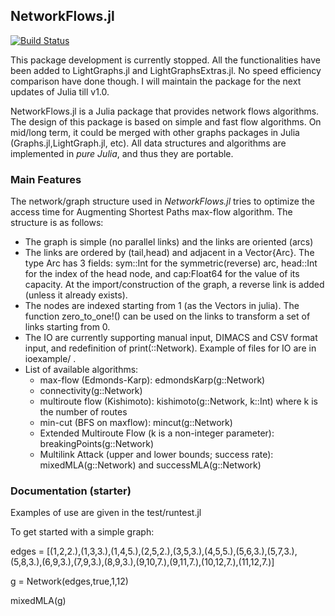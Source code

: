 ## NetworkFlows.jl

[![Build Status](https://travis-ci.org/Azzaare/NetworkFlows.jl.svg?branch=master)](https://travis-ci.org/Azzaare/NetworkFlows.jl)

This package development is currently stopped. All the functionalities have been added to LightGraphs.jl and LightGraphsExtras.jl. No speed efficiency comparison have done though.
I will maintain the package for the next updates of Julia till v1.0.

NetworkFlows.jl is a Julia package that provides network flows algorithms. The design of this package is based on simple and fast flow algorithms. On mid/long term, it could be merged with other graphs packages in Julia (Graphs.jl,LightGraph.jl, etc).
All data structures and algorithms are implemented in *pure Julia*, and thus they are portable.


### Main Features

The network/graph structure used in *NetworkFlows.jl* tries to optimize the access time for Augmenting Shortest Paths max-flow algorithm. The structure is as follows:
* The graph is simple (no parallel links) and the links are oriented (arcs)
* The links are ordered by (tail,head) and adjacent in a Vector{Arc}. The type Arc has 3 fields: sym::Int for the symmetric(reverse) arc, head::Int for the index of the head node, and cap:Float64 for the value of its capacity. At the import/construction of the graph, a reverse link is added (unless it already exists).
* The nodes are indexed starting from 1 (as the Vectors in julia). The function zero_to_one!() can be used on the links to transform a set of links starting from 0.
* The IO are currently supporting manual input, DIMACS and CSV format input, and redefinition of print(::Network). Example of files for IO are in ioexample/ .
* List of available algorithms:
    - max-flow (Edmonds-Karp): edmondsKarp(g::Network)
    - connectivity(g::Network)
    - multiroute flow (Kishimoto): kishimoto(g::Network, k::Int) where k is the number of routes
    - min-cut (BFS on maxflow): mincut(g::Network)
    - Extended Multiroute Flow (k is a non-integer parameter): breakingPoints(g::Network)
    - Multilink Attack (upper and lower bounds; success rate): mixedMLA(g::Network) and successMLA(g::Network)


### Documentation (starter)

Examples of use are given in the test/runtest.jl

To get started with a simple graph:

edges = [(1,2,2.),(1,3,3.),(1,4,5.),(2,5,2.),(3,5,3.),(4,5,5.),(5,6,3.),(5,7,3.),(5,8,3.),(6,9,3.),(7,9,3.),(8,9,3.),(9,10,7.),(9,11,7.),(10,12,7.),(11,12,7.)]

  g = Network(edges,true,1,12)

  mixedMLA(g)
